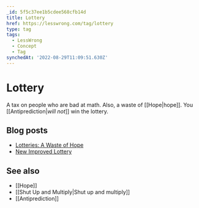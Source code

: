 ```yaml
---
_id: 5f5c37ee1b5cdee568cfb14d
title: Lottery
href: https://lesswrong.com/tag/lottery
type: tag
tags:
  - LessWrong
  - Concept
  - Tag
synchedAt: '2022-08-29T11:09:51.630Z'
---
```

# Lottery

A tax on people who are bad at math. Also, a waste of [[Hope|hope]]. You [[Antiprediction|_will not_]] win the lottery.

Blog posts
----------

*   [Lotteries: A Waste of Hope](http://lesswrong.com/lw/hl/lotteries_a_waste_of_hope/)
*   [New Improved Lottery](http://lesswrong.com/lw/hm/new_improved_lottery/)

See also
--------

*   [[Hope]]
*   [[Shut Up and Multiply|Shut up and multiply]]
*   [[Antiprediction]]